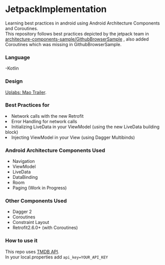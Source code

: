 # JetpackImplementation
Learning best practices in android using Android Architecture Components and Coroutines.
<br>This repository follows best practices depicted by the jetpack team in [architecture-components-sample/GithubBrowserSample](https://github.com/android/architecture-components-samples/tree/master/GithubBrowserSample/) , also added Coroutines which was missing in GithubBrowserSample.

<h3>Language</h3> 
-Kotlin
<h3>Design</h3>
<a href="https://www.uplabs.com/posts/movies-app-db57e9f2-c0f4-4c94-99c0-e394952751f2">Uplabs: Mao Trailer</a>.

<h3>Best Practices for</h3>
  <li>Network calls with the new Retrofit</li>
  <li>Error Handling for network calls</li>
  <li>Initializing LiveData in your ViewModel (using the new LiveData building block)</li>
  <li>Injecting ViewModel in your View (using Dagger Multibinds)</li>

<h3>Android Architecture Components Used</h3>
<ul>
  <li>Navigation</li>
  <li>ViewModel</li>
  <li>LiveData</li>
  <li>DataBinding</li>
  <li>Room</li>
  <li>Paging (Work in Progress)</li>
</ul>
<h3>Other Components Used</h3>
<ul>
  <li>Dagger 2</li>
  <li>Coroutines</li>
  <li>Constraint Layout</li>
  <li>Retrofit2.6.0+ (with Coroutines)</li>
</ul>
<h3>How to use it</h3>
This repo uses <a href="https://developers.themoviedb.org/3/getting-started/introduction">TMDB API</a>.
<br>In your local.properties add 
<code>api_key=YOUR_API_KEY</code>







